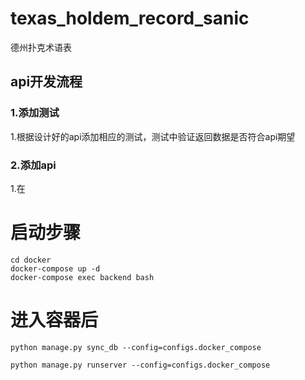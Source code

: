 # texas_holdem_record_sanic
德州扑克术语表

## api开发流程
### 1.添加测试
  
  1.根据设计好的api添加相应的测试，测试中验证返回数据是否符合api期望
  
### 2.添加api
   1.在


# 启动步骤

```
cd docker
docker-compose up -d
docker-compose exec backend bash

```
# 进入容器后
```
python manage.py sync_db --config=configs.docker_compose

python manage.py runserver --config=configs.docker_compose

```
